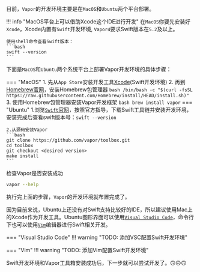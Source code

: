 目前，`Vapor`的开发环境主要是在`MacOS`和`Ubuntu`两个平台部署。

!!! info "MacOS平台上可以借助Xcode这个IDE进行开发"
    在`MacOS`你要先安装好`Xcode`，Xcode内置有`Swift`开发环境, `Vapor4`要求Swift版本在`5.2`及以上。
    
    使用shell命令查看Swift版本：
    ```bash
    swift --version
    ```


下面是`MacOS`和`Ubuntu`两个系统平台上部署Vapor开发环境的具体步骤：

=== "MacOS"
    1. 先从`App Store`安装开发工具[Xcode](https://apps.apple.com/cn/app/xcode/id497799835?mt=12)(Swift开发环境)
    2. 再到[Homebrew官网](https://brew.sh/)，安装Homebrew包管理器
    ```bash
    /bin/bash -c "$(curl -fsSL https://raw.githubusercontent.com/Homebrew/install/HEAD/install.sh)"
    ```
    3. 使用Homebrew包管理器安装Vapor开发框架
    ``` bash
    brew install vapor
    ```
=== "Ubuntu"
    1.浏览[`Swift`官网](https://swift.org/download)，按照官方指导，下载Swift工具链并安装开发环境，安装完成后查看swift版本号：`swift --version`

    2.从源码安装Vapor
    ```bash 
    git clone https://github.com/vapor/toolbox.git
    cd toolbox
    git checkout <desired version>
    make install
    ```

检查Vapor是否安装成功
```bash
vapor --help
```

执行完上面的步骤，`Vapor`的开发环境就布置完成了。

因为目前来说，Ubuntu上还没有对Swift支持比较好的IDE，所以建议使用Mac上的Xcode作为开发工具。Ubuntu图形界面可以使用[`Visual Studio Code`](https://code.visualstudio.com)，命令行下也可以使用[`Vim`](https://github.com/vim/vim)编辑器进行Swift相关开发。

=== "Visual Studio Code"
    !!! warning "TODO: 添加VSC配置Swift开发环境"

=== "Vim"
    !!! warning "TODO: 添加Vim配置Swift开发环境"

Swift开发环境和Vapor工具箱安装成功后，下一步就可以尝试开发了。🙃🙃🙃